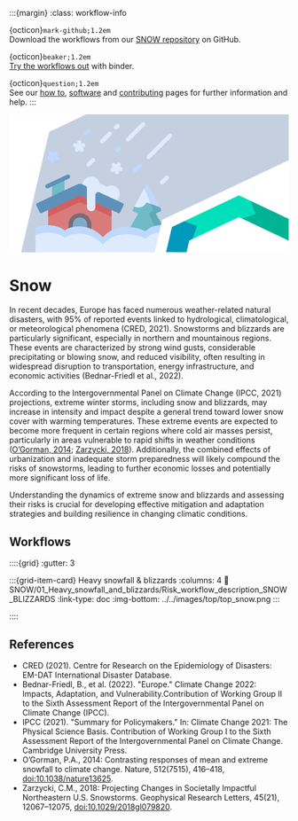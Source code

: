 :::{margin}
:class: workflow-info

{octicon}`mark-github;1.2em`<br>
Download the workflows from our [SNOW repository](https://github.com/CLIMAAX/SNOW) on GitHub.

{octicon}`beaker;1.2em`<br>
[Try the workflows out](https://mybinder.org/v2/gh/climaax/binder-env/main?urlpath=git-pull%3Frepo%3Dhttps%253A%252F%252Fgithub.com%252FCLIMAAX%252FSNOW%26urlpath%3Dlab%252Ftree%252FSNOW%252F%26branch%3Dmain) with binder.

{octicon}`question;1.2em`<br>
See our [how to](../workflows_how_to.md), [software](../../resources/software.md) and [contributing](../../community/contribute.md) pages for further information and help.
:::

<img alt="Snow" src="../../images/top/top_snow.png" class="page-main-photo">

# Snow

In recent decades, Europe has faced numerous weather-related natural disasters, with 95% of reported events linked to hydrological, climatological, or meteorological phenomena (CRED, 2021). Snowstorms and blizzards are particularly significant, especially in northern and mountainous regions. These events are characterized by strong wind gusts, considerable precipitating or blowing snow, and reduced visibility, often resulting in widespread disruption to transportation, energy infrastructure, and economic activities (Bednar-Friedl et al., 2022).

According to the Intergovernmental Panel on Climate Change (IPCC, 2021) projections, extreme winter storms, including snow and blizzards, may increase in intensity and impact despite a general trend toward lower snow cover with warming temperatures. These extreme events are expected to become more frequent in certain regions where cold air masses persist, particularly in areas vulnerable to rapid shifts in weather conditions ([O’Gorman, 2014](https://doi.org/10.1038/nature13625); [Zarzycki, 2018](https://doi.org/10.1029/2018GL079820)). Additionally, the combined effects of urbanization and inadequate storm preparedness will likely compound the risks of snowstorms, leading to further economic losses and potentially more significant loss of life. 

Understanding the dynamics of extreme snow and blizzards and assessing their risks is crucial for developing effective mitigation and adaptation strategies and building resilience in changing climatic conditions.


## Workflows

::::{grid}
:gutter: 3

:::{grid-item-card} Heavy snowfall & blizzards 
:columns: 4
:link: SNOW/01_Heavy_snowfall_and_blizzards/Risk_workflow_description_SNOW_BLIZZARDS
:link-type: doc
:img-bottom: ../../images/top/top_snow.png
:::

::::


## References

- CRED (2021). Centre for Research on the Epidemiology of Disasters: EM-DAT International Disaster Database.
- Bednar-Friedl, B., et al. (2022). "Europe." Climate Change 2022: Impacts, Adaptation, and Vulnerability.Contribution of Working Group II to the Sixth Assessment Report of the Intergovernmental Panel on Climate Change (IPCC).
- IPCC (2021). "Summary for Policymakers." In: Climate Change 2021: The Physical Science Basis. Contribution of Working Group I to the Sixth Assessment Report of the Intergovernmental Panel on Climate Change. Cambridge University Press.
- O’Gorman, P.A., 2014: Contrasting responses of mean and extreme snowfall to climate change. Nature, 512(7515), 416–418, [doi:10.1038/nature13625](https://doi.org/10.1038/nature13625).
- Zarzycki, C.M., 2018: Projecting Changes in Societally Impactful Northeastern U.S. Snowstorms. Geophysical Research Letters, 45(21), 12067–12075, [doi:10.1029/2018gl079820](https://doi.org/10.1029/2018GL079820).

